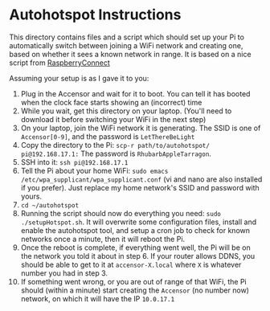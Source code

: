 ﻿# Autohotspot Instructions
This directory contains files and a script which should set up your Pi to automatically switch between joining a WiFi network and creating one, based on whether it sees a known network in range.  It is based on a nice script from [RaspberryConnect](http://www.raspberryconnect.com/network/item/331-raspberry-pi-auto-wifi-hotspot-switch-direct-connection)

Assuming your setup is as I gave it to you:

 1. Plug in the Accensor and wait for it to boot.  You can tell it has booted when the clock face starts showing an (incorrect) time
 2. While you wait, get this directory on your laptop.  (You'll need to download it before switching your WiFi in the next step)
 3. On your laptop, join the WiFi network it is generating.  The SSID is one of `Accensor[0-9]`, and the password is `LetThereBeLight`
 4. Copy the directory to the Pi: `scp-r path/to/autohotspot/ pi@192.168.17.1:` The password is `RhubarbAppleTarragon`.
 5. SSH into it: `ssh pi@192.168.17.1`
 6. Tell the Pi about your home WiFi: `sudo emacs /etc/wpa_supplicant/wpa_supplicant.conf` (vi and nano are also installed if you prefer).  Just replace my home network's SSID and password with yours.
 7. `cd ~/autohotspot`
 8.  Running the script should now do everything you need: `sudo ./setupHotspot.sh`.  It will overwrite some configuration files, install and enable the autohotspot tool, and setup a cron job to check for known networks once a minute, then it will reboot the Pi.
 9. Once the reboot is complete, if everything went well, the Pi will be on the network you told it about in step 6.  If your router allows DDNS, you should be able to get to it at `accensor-X.local` where `X` is whatever number you had in step 3.
 10. If something went wrong, or you are out of range of that WiFi, the Pi should (within a minute) start creating the `Accensor` (no number now) network, on which it will have the IP `10.0.17.1` 
